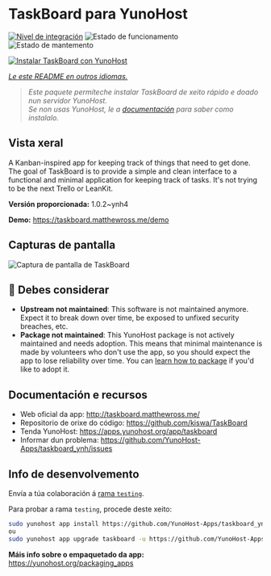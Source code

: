 <!--
NOTA: Este README foi creado automáticamente por <https://github.com/YunoHost/apps/tree/master/tools/readme_generator>
NON debe editarse manualmente.
-->

# TaskBoard para YunoHost

[![Nivel de integración](https://dash.yunohost.org/integration/taskboard.svg)](https://dash.yunohost.org/appci/app/taskboard) ![Estado de funcionamento](https://ci-apps.yunohost.org/ci/badges/taskboard.status.svg) ![Estado de mantemento](https://ci-apps.yunohost.org/ci/badges/taskboard.maintain.svg)

[![Instalar TaskBoard con YunoHost](https://install-app.yunohost.org/install-with-yunohost.svg)](https://install-app.yunohost.org/?app=taskboard)

*[Le este README en outros idiomas.](./ALL_README.md)*

> *Este paquete permíteche instalar TaskBoard de xeito rápido e doado nun servidor YunoHost.*  
> *Se non usas YunoHost, le a [documentación](https://yunohost.org/install) para saber como instalalo.*

## Vista xeral

A Kanban-inspired app for keeping track of things that need to get done.
The goal of TaskBoard is to provide a simple and clean interface to a functional and minimal application for keeping track of tasks. It's not trying to be the next Trello or LeanKit.

**Versión proporcionada:** 1.0.2~ynh4

**Demo:** <https://taskboard.matthewross.me/demo>

## Capturas de pantalla

![Captura de pantalla de TaskBoard](./doc/screenshots/screenshots.png)

## :red_circle: Debes considerar

- **Upstream not maintained**: This software is not maintained anymore. Expect it to break down over time, be exposed to unfixed security breaches, etc.
- **Package not maintained**: This YunoHost package is not actively maintained and needs adoption. This means that minimal maintenance is made by volunteers who don't use the app, so you should expect the app to lose reliability over time. You can [learn how to package](https://yunohost.org/packaging_apps_intro) if you'd like to adopt it.

## Documentación e recursos

- Web oficial da app: <http://taskboard.matthewross.me/>
- Repositorio de orixe do código: <https://github.com/kiswa/TaskBoard>
- Tenda YunoHost: <https://apps.yunohost.org/app/taskboard>
- Informar dun problema: <https://github.com/YunoHost-Apps/taskboard_ynh/issues>

## Info de desenvolvemento

Envía a túa colaboración á [rama `testing`](https://github.com/YunoHost-Apps/taskboard_ynh/tree/testing).

Para probar a rama `testing`, procede deste xeito:

```bash
sudo yunohost app install https://github.com/YunoHost-Apps/taskboard_ynh/tree/testing --debug
ou
sudo yunohost app upgrade taskboard -u https://github.com/YunoHost-Apps/taskboard_ynh/tree/testing --debug
```

**Máis info sobre o empaquetado da app:** <https://yunohost.org/packaging_apps>
